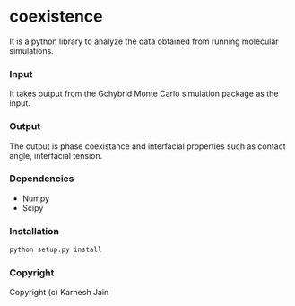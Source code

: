 # coexistence

It is a python library to analyze the data obtained from running molecular simulations. 

### Input
It takes output from the Gchybrid Monte Carlo simulation package as the input. 

### Output
The output is phase coexistance and interfacial properties such as contact angle, interfacial tension.

### Dependencies

- Numpy
- Scipy

### Installation

```sh
python setup.py install
```
### Copyright

Copyright (c) Karnesh Jain


